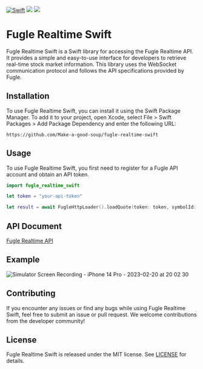 [![Swift](https://github.com/Make-a-good-soup/fugle-realtime-swift/actions/workflows/swift.yml/badge.svg)](https://github.com/Make-a-good-soup/fugle-realtime-swift/actions/workflows/swift.yml)
[![](https://img.shields.io/endpoint?url=https%3A%2F%2Fswiftpackageindex.com%2Fapi%2Fpackages%2Fmake-a-good-soup%2Ffugle-realtime-swift%2Fbadge%3Ftype%3Dswift-versions)](https://swiftpackageindex.com/make-a-good-soup/fugle-realtime-swift)
[![](https://img.shields.io/endpoint?url=https%3A%2F%2Fswiftpackageindex.com%2Fapi%2Fpackages%2Fmake-a-good-soup%2Ffugle-realtime-swift%2Fbadge%3Ftype%3Dplatforms)](https://swiftpackageindex.com/make-a-good-soup/fugle-realtime-swift)

# Fugle Realtime Swift

Fugle Realtime Swift is a Swift library for accessing the Fugle Realtime API. It provides a simple and easy-to-use interface for developers to retrieve real-time stock market information. This library uses the WebSocket communication protocol and follows the API specifications provided by Fugle.

## Installation
To use Fugle Realtime Swift, you can install it using the Swift Package Manager. To add it to your project, open Xcode, select File > Swift Packages > Add Package Dependency and enter the following URL:

```script
https://github.com/Make-a-good-soup/fugle-realtime-swift
```

## Usage

To use Fugle Realtime Swift, you first need to register for a Fugle API account and obtain an API token.

```swift
import fugle_realtime_swift

let token = "your-api-token"

let result = await FugleHttpLoader().loadQuote(token: token, symbolId: symbolId)
```

## API Document

[Fugle Realtime API](https://developer.fugle.tw)

## Example

![Simulator Screen Recording - iPhone 14 Pro - 2023-02-20 at 20 02 30](https://user-images.githubusercontent.com/21169170/220100968-7f615859-5d7e-4253-a2f0-84300db69042.gif)

## Contributing
If you encounter any issues or find any bugs while using Fugle Realtime Swift, feel free to submit an issue or pull request. We welcome contributions from the developer community!

## License

Fugle Realtime Swift is released under the MIT license. See [LICENSE](LICENSE) for details.

